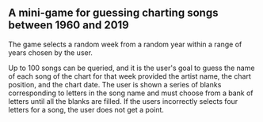 ## A mini-game for guessing charting songs between 1960 and 2019

The game selects a random week from a random year within a range of years chosen by the user.

Up to 100 songs can be queried, and it is the user's goal to guess the name of each song of the chart for that week
provided the artist name, the chart position, and the chart date. The user is shown a series of blanks corresponding
to letters in the song name and must choose from a bank of letters until all the blanks are filled. If the users
incorrectly selects four letters for a song, the user does not get a point.
